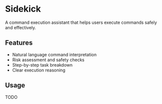 # Sidekick

A command execution assistant that helps users execute commands safely and effectively.

## Features

- Natural language command interpretation
- Risk assessment and safety checks
- Step-by-step task breakdown
- Clear execution reasoning

## Usage

TODO
